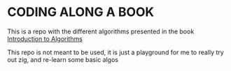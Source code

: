 # CODING ALONG A BOOK

This is a repo with the different algorithms presented in the book [Introduction to Algorithms ](https://mitpress.mit.edu/9780262046305/introduction-to-algorithms/)

This repo is not meant to be used, it is just a playground for me to really try out zig, and re-learn some basic algos
